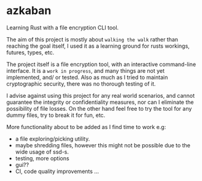 # azkaban
Learning Rust with a file encryption CLI tool.

The aim of this project is mostly about `walking the walk` rather than reaching the goal itself, I used it as a learning ground for rusts workings, futures, types, etc.

The project itself is a file encryption tool, with an interactive command-line interface. It is a `work in progress`, and many things are not yet implemented, and/ or tested. Also as much as I tried to maintain cryptographic security, there was no thorough testing of it.

I advise against using this project for any real world scenarios, and cannot guarantee the integrity or confidentiality measures, nor can I eliminate the possibility of file losses. On the other hand feel free to try the tool for any dummy files, try to break it for fun, etc.

More functionality about to be added as I find time to work e.g:
* a file exploring/picking utility.
* maybe shredding files, however this might not be possible due to the wide usage of ssd-s.
* testing, more options
* gui??
* CI, code quality improvements ...
